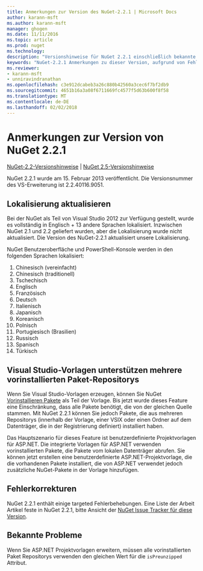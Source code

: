 ```yaml
---
title: Anmerkungen zur Version des NuGet-2.2.1 | Microsoft Docs
author: karann-msft
ms.author: karann-msft
manager: ghogen
ms.date: 11/11/2016
ms.topic: article
ms.prod: nuget
ms.technology: 
description: "Versionshinweise für NuGet 2.2.1 einschließlich bekannte Probleme, Fehlerbehebungen, Funktionen und Archivierung von dcrs Design."
keywords: "NuGet-2.2.1 Anmerkungen zu dieser Version, aufgrund von Fehlerbehebungen, bekannte Probleme, zusätzliche Funktionen, Archivierung von dcrs Design"
ms.reviewer:
- karann-msft
- unniravindranathan
ms.openlocfilehash: c3e912dcabeb3a26c880b42560a3cec6f7bf2db9
ms.sourcegitcommit: 4651b16a3a08f6711669fc4577f5d63b600f8f58
ms.translationtype: MT
ms.contentlocale: de-DE
ms.lasthandoff: 02/02/2018
---
```

# <a name="nuget-221-release-notes"></a>Anmerkungen zur Version von NuGet 2.2.1

[NuGet-2.2-Versionshinweise](../release-notes/nuget-2.2.md) | [NuGet 2.5-Versionshinweise](../release-notes/nuget-2.5.md)

NuGet 2.2.1 wurde am 15. Februar 2013 veröffentlicht.  Die Versionsnummer des VS-Erweiterung ist 2.2.40116.9051.

## <a name="localization-refresh"></a>Lokalisierung aktualisieren
Bei der NuGet als Teil von Visual Studio 2012 zur Verfügung gestellt, wurde es vollständig in Englisch + 13 andere Sprachen lokalisiert.  Inzwischen NuGet 2.1 und 2.2 geliefert wurden, aber die Lokalisierung wurde nicht aktualisiert.  Die Version des NuGet-2.2.1 aktualisiert unsere Lokalisierung.

NuGet Benutzeroberfläche und PowerShell-Konsole werden in den folgenden Sprachen lokalisiert:

1. Chinesisch (vereinfacht)
1. Chinesisch (traditionell)
1. Tschechisch
1. Englisch
1. Französisch
1. Deutsch
1. Italienisch
1. Japanisch
1. Koreanisch
1. Polnisch
1. Portugiesisch (Brasilien)
1. Russisch
1. Spanisch
1. Türkisch

## <a name="visual-studio-templates-support-multiple-preinstalled-package-repositories"></a>Visual Studio-Vorlagen unterstützen mehrere vorinstallierten Paket-Repositorys
Wenn Sie Visual Studio-Vorlagen erzeugen, können Sie NuGet [Vorinstallieren Pakete](../visual-studio-extensibility/visual-studio-templates.md) als Teil der Vorlage.  Bis jetzt wurde dieses Feature eine Einschränkung, dass alle Pakete benötigt, die von der gleichen Quelle stammen.  Mit NuGet 2.2.1 können Sie jedoch Pakete, die aus mehreren Repositorys (innerhalb der Vorlage, einer VSIX oder einen Ordner auf dem Datenträger, die in der Registrierung definiert) installiert haben.

Das Hauptszenario für dieses Feature ist benutzerdefinierte Projektvorlagen für ASP.NET.  Die integrierte Vorlagen für ASP.NET verwenden vorinstallierten Pakete, die Pakete vom lokalen Datenträger abrufen.  Sie können jetzt erstellen eine benutzerdefinierte ASP.NET-Projektvorlage, die die vorhandenen Pakete installiert, die von ASP.NET verwendet jedoch zusätzliche NuGet-Pakete in der Vorlage hinzufügen.

## <a name="bug-fixes"></a>Fehlerkorrekturen
NuGet 2.2.1 enthält einige targeted Fehlerbehebungen. Eine Liste der Arbeit Artikel feste in NuGet 2.2.1, bitte Ansicht der [NuGet Issue Tracker für diese Version](http://nuget.codeplex.com/workitem/list/advanced?keyword=&status=Closed&type=All&priority=All&release=NuGet%202.2.1&assignedTo=All&component=All&sortField=LastUpdatedDate&sortDirection=Descending&page=0).


## <a name="known-issues"></a>Bekannte Probleme

Wenn Sie ASP.NET Projektvorlagen erweitern, müssen alle vorinstallierten Paket Repositorys verwenden den gleichen Wert für die `isPreunzipped` Attribut.
